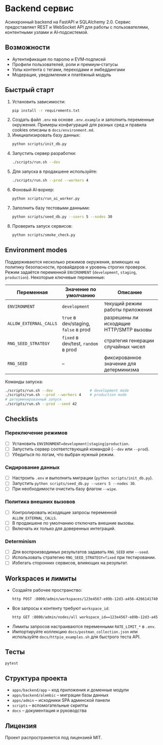 # Backend сервис

Асинхронный backend на FastAPI и SQLAlchemy 2.0. Сервис предоставляет REST и WebSocket API для работы с пользователями, контентными узлами и AI‑подсистемой.

## Возможности
- Аутентификация по паролю и EVM‑подписей
- Профили пользователей, роли и премиум‑статусы
- Узлы контента с тегами, переходами и эмбеддингами
- Модерация, уведомления и платёжный модуль

## Быстрый старт
1. Установить зависимости:
   ```bash
   pip install -r requirements.txt
   ```
2. Создать файл `.env` на основе `.env.example` и заполнить переменные окружения.
   Примеры конфигураций для разных сред и правила cookies описаны в `docs/environment.md`.
3. Инициализировать базу данных:
   ```bash
   python scripts/init_db.py
   ```
4. Запустить сервер разработки:
   ```bash
   ./scripts/run.sh --dev
   ```
5. Для запуска в продакшене используйте:
   ```bash
   ./scripts/run.sh --prod --workers 4
   ```
6. Фоновый AI‑воркер:
   ```bash
   python scripts/run_ai_worker.py
   ```
7. Заполнить базу тестовыми данными:
   ```bash
   python scripts/seed_db.py --users 5 --nodes 30
   ```
8. Проверить запуск сервисов:
   ```bash
   python scripts/smoke_check.py
   ```

## Environment modes

Поддерживаются несколько режимов окружения, влияющих на политику безопасности,
провайдеров и уровень строгих проверок. Режим задаётся переменной
`ENVIRONMENT` (`development`, `staging`, `production`). Некоторые ключевые
переменные:

| Переменная             | Значение по умолчанию                         | Описание                                         |
|------------------------|-----------------------------------------------|--------------------------------------------------|
| `ENVIRONMENT`          | `development`                                 | текущий режим работы приложения                  |
| `ALLOW_EXTERNAL_CALLS` | `true` в dev/staging, `false` в prod          | разрешены ли исходящие HTTP/SMTP вызовы          |
| `RNG_SEED_STRATEGY`    | `fixed` в dev/test, `random` в prod           | стратегия генерации случайных чисел              |
| `RNG_SEED`             | –                                             | фиксированное значение для детерминизма          |

Команды запуска:

```bash
./scripts/run.sh --dev                 # development mode
./scripts/run.sh --prod --workers 4    # production mode
# детерминированный запуск
./scripts/run.sh --prod --seed 42
```

## Checklists

### Переключение режимов
- [ ] Установить `ENVIRONMENT=development|staging|production`.
- [ ] Запустить сервер соответствующей командой (`--dev` или `--prod`).
- [ ] Убедиться по логам, что выбран нужный режим.

### Сидирование данных
- [ ] Настроить `.env` и выполнить миграции (`python scripts/init_db.py`).
- [ ] Запустить `python scripts/seed_db.py --users 5 --nodes 30`.
- [ ] При необходимости очистить базу флагом `--wipe`.

### Политика внешних вызовов
- [ ] Контролировать исходящие запросы переменной `ALLOW_EXTERNAL_CALLS`.
- [ ] В продакшене по умолчанию отключать внешние вызовы.
- [ ] Включать их только для доверенных интеграций.

### Determinism
- [ ] Для воспроизводимых результатов задавать `RNG_SEED` или `--seed`.
- [ ] Использовать стратегию `RNG_SEED_STRATEGY=fixed` при тестировании.
- [ ] Избегать сторонних сервисов, влияющих на результат.

## Workspaces и лимиты

- Создайте рабочее пространство:
  ```bash
  http POST :8000/admin/workspaces/123e4567-e89b-12d3-a456-426614174000 name=Demo slug=demo
  ```
- Все запросы к контенту требуют `workspace_id`:
  ```bash
  http GET :8000/admin/nodes/all workspace_id==123e4567-e89b-12d3-a456-426614174000
  ```
- Лимиты запросов настраиваются переменными `RATE_LIMIT_*` в `.env`.
- Импортируйте коллекцию `docs/postman_collection.json` или используйте `docs/httpie_examples.sh` для быстрого теста API.

## Тесты
```bash
pytest
```

## Структура проекта
- `apps/backend/app` – код приложения и доменные модули
- `apps/backend/alembic` – миграции базы данных
- `apps/admin` – исходники SPA админской панели
- `scripts` – вспомогательные скрипты
- `docs` – документация и руководства

## Лицензия
Проект распространяется под лицензией MIT.
